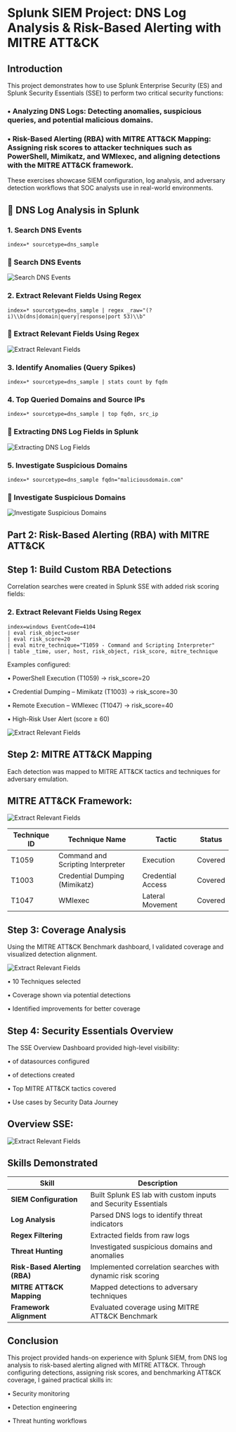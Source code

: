 # Splunk SIEM Project: DNS Log Analysis & Risk-Based Alerting with MITRE ATT&CK


## Introduction

This project demonstrates how to use Splunk Enterprise Security (ES) and Splunk Security Essentials (SSE) to perform two critical security functions:

### • Analyzing DNS Logs: Detecting anomalies, suspicious queries, and potential malicious domains.
### • Risk-Based Alerting (RBA) with MITRE ATT&CK Mapping: Assigning risk scores to attacker techniques such as PowerShell, Mimikatz, and WMIexec, and aligning detections with the MITRE ATT&CK framework.

These exercises showcase SIEM configuration, log analysis, and adversary detection workflows that SOC analysts use in real-world environments.

## 🔎 DNS Log Analysis in Splunk

### 1. Search DNS Events
```spl
index=* sourcetype=dns_sample
```

### 🔹 Search DNS Events
![Search DNS Events](project-screenshots/Search%20DNS%20Events.PNG)

### 2. Extract Relevant Fields Using Regex
```spl
index=* sourcetype=dns_sample | regex _raw="(?i)\\b(dns|domain|query|response|port 53)\\b"
```

### 🔹 Extract Relevant Fields Using Regex
![Extract Relevant Fields](project-screenshots/Extract%20Relevant%20Fields%20Using%20Regex.PNG)

### 3. Identify Anomalies (Query Spikes)
```spl
index=* sourcetype=dns_sample | stats count by fqdn
```

### 4. Top Queried Domains and Source IPs
```spl
index=* sourcetype=dns_sample | top fqdn, src_ip
```
### 🔹 Extracting DNS Log Fields in Splunk
![Extracting DNS Log Fields](project-screenshots/Extracting%20DNS%20Log%20Fields%20in%20Splunk.PNG)

### 5. Investigate Suspicious Domains
```spl
index=* sourcetype=dns_sample fqdn="maliciousdomain.com"
```
### 🔹 Investigate Suspicious Domains
![Investigate Suspicious Domains](project-screenshots/Investigate%20Suspicious%20Domains.PNG)

## Part 2: Risk-Based Alerting (RBA) with MITRE ATT&CK

## Step 1: Build Custom RBA Detections

Correlation searches were created in Splunk SSE with added risk scoring fields:

### 2. Extract Relevant Fields Using Regex
```spl
index=windows EventCode=4104
| eval risk_object=user
| eval risk_score=20
| eval mitre_technique="T1059 - Command and Scripting Interpreter"
| table _time, user, host, risk_object, risk_score, mitre_technique
```

Examples configured:

• PowerShell Execution (T1059) → risk_score=20

• Credential Dumping – Mimikatz (T1003) → risk_score=30

• Remote Execution – WMIexec (T1047) → risk_score=40

• High-Risk User Alert (score ≥ 60)

![Extract Relevant Fields](project-screenshots/Risk%20Rules%20with%20Custom%20Content%20Splunk%20Security%20Essentials.PNG)


## Step 2: MITRE ATT&CK Mapping
Each detection was mapped to MITRE ATT&CK tactics and techniques for adversary emulation.

## MITRE ATT&CK Framework:
![Extract Relevant Fields](project-screenshots/MITRE%20ATT%26CK%20Framework.PNG)

| Technique ID | Technique Name                    | Tactic            | Status  |
| ------------ | --------------------------------- | ----------------- | ------- |
| T1059        | Command and Scripting Interpreter | Execution         | Covered |
| T1003        | Credential Dumping (Mimikatz)     | Credential Access | Covered |
| T1047        | WMIexec                           | Lateral Movement  | Covered |

## Step 3: Coverage Analysis
Using the MITRE ATT&CK Benchmark dashboard, I validated coverage and visualized detection alignment.

![Extract Relevant Fields](project-screenshots/MITRE%20ATT%26CK%20Benchmark%202.PNG)

• 10 Techniques selected

• Coverage shown via potential detections

• Identified improvements for better coverage


## Step 4: Security Essentials Overview
The SSE Overview Dashboard provided high-level visibility:

• of datasources configured

• of detections created

• Top MITRE ATT&CK tactics covered

• Use cases by Security Data Journey

## Overview SSE:
![Extract Relevant Fields](project-screenshots/Overview%20SSE.PNG)


## Skills Demonstrated

| Skill                         | Description                                                    |
| ----------------------------- | -------------------------------------------------------------- |
| **SIEM Configuration**        | Built Splunk ES lab with custom inputs and Security Essentials |
| **Log Analysis**              | Parsed DNS logs to identify threat indicators                  |
| **Regex Filtering**           | Extracted fields from raw logs                                 |
| **Threat Hunting**            | Investigated suspicious domains and anomalies                  |
| **Risk-Based Alerting (RBA)** | Implemented correlation searches with dynamic risk scoring     |
| **MITRE ATT\&CK Mapping**     | Mapped detections to adversary techniques                      |
| **Framework Alignment**       | Evaluated coverage using MITRE ATT\&CK Benchmark               |


## Conclusion
This project provided hands-on experience with Splunk SIEM, from DNS log analysis to risk-based alerting aligned with MITRE ATT&CK.
Through configuring detections, assigning risk scores, and benchmarking ATT&CK coverage, I gained practical skills in:

• Security monitoring

• Detection engineering

• Threat hunting workflows
